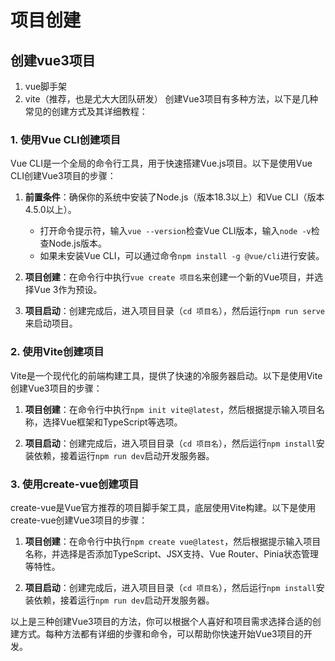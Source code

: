 # 项目创建

## 创建vue3项目
1. vue脚手架
2. vite（推荐，也是尤大大团队研发）
创建Vue3项目有多种方法，以下是几种常见的创建方式及其详细教程：

### 1. 使用Vue CLI创建项目
Vue CLI是一个全局的命令行工具，用于快速搭建Vue.js项目。以下是使用Vue CLI创建Vue3项目的步骤：

1. **前置条件**：确保你的系统中安装了Node.js（版本18.3以上）和Vue CLI（版本4.5.0以上）。
   - 打开命令提示符，输入`vue --version`检查Vue CLI版本，输入`node -v`检查Node.js版本。
   - 如果未安装Vue CLI，可以通过命令`npm install -g @vue/cli`进行安装。

2. **项目创建**：在命令行中执行`vue create 项目名`来创建一个新的Vue项目，并选择Vue 3作为预设。

3. **项目启动**：创建完成后，进入项目目录（`cd 项目名`），然后运行`npm run serve`来启动项目。

### 2. 使用Vite创建项目
Vite是一个现代化的前端构建工具，提供了快速的冷服务器启动。以下是使用Vite创建Vue3项目的步骤：

1. **项目创建**：在命令行中执行`npm init vite@latest`，然后根据提示输入项目名称，选择Vue框架和TypeScript等选项。

2. **项目启动**：创建完成后，进入项目目录（`cd 项目名`），然后运行`npm install`安装依赖，接着运行`npm run dev`启动开发服务器。

### 3. 使用create-vue创建项目
create-vue是Vue官方推荐的项目脚手架工具，底层使用Vite构建。以下是使用create-vue创建Vue3项目的步骤：

1. **项目创建**：在命令行中执行`npm create vue@latest`，然后根据提示输入项目名称，并选择是否添加TypeScript、JSX支持、Vue Router、Pinia状态管理等特性。

2. **项目启动**：创建完成后，进入项目目录（`cd 项目名`），然后运行`npm install`安装依赖，接着运行`npm run dev`启动开发服务器。

以上是三种创建Vue3项目的方法，你可以根据个人喜好和项目需求选择合适的创建方式。每种方法都有详细的步骤和命令，可以帮助你快速开始Vue3项目的开发。
